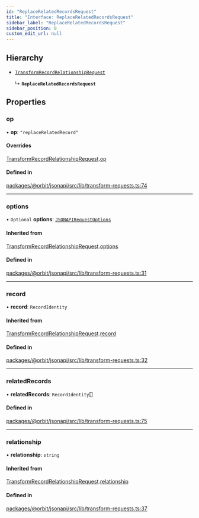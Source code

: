 ```yaml
---
id: "ReplaceRelatedRecordsRequest"
title: "Interface: ReplaceRelatedRecordsRequest"
sidebar_label: "ReplaceRelatedRecordsRequest"
sidebar_position: 0
custom_edit_url: null
---
```


## Hierarchy

- [`TransformRecordRelationshipRequest`](TransformRecordRelationshipRequest.md)

  ↳ **`ReplaceRelatedRecordsRequest`**

## Properties

### op

• **op**: ``"replaceRelatedRecord"``

#### Overrides

[TransformRecordRelationshipRequest](TransformRecordRelationshipRequest.md).[op](TransformRecordRelationshipRequest.md#op)

#### Defined in

[packages/@orbit/jsonapi/src/lib/transform-requests.ts:74](https://github.com/orbitjs/orbit/blob/6e0cbd41/packages/@orbit/jsonapi/src/lib/transform-requests.ts#L74)

___

### options

• `Optional` **options**: [`JSONAPIRequestOptions`](JSONAPIRequestOptions.md)

#### Inherited from

[TransformRecordRelationshipRequest](TransformRecordRelationshipRequest.md).[options](TransformRecordRelationshipRequest.md#options)

#### Defined in

[packages/@orbit/jsonapi/src/lib/transform-requests.ts:31](https://github.com/orbitjs/orbit/blob/6e0cbd41/packages/@orbit/jsonapi/src/lib/transform-requests.ts#L31)

___

### record

• **record**: `RecordIdentity`

#### Inherited from

[TransformRecordRelationshipRequest](TransformRecordRelationshipRequest.md).[record](TransformRecordRelationshipRequest.md#record)

#### Defined in

[packages/@orbit/jsonapi/src/lib/transform-requests.ts:32](https://github.com/orbitjs/orbit/blob/6e0cbd41/packages/@orbit/jsonapi/src/lib/transform-requests.ts#L32)

___

### relatedRecords

• **relatedRecords**: `RecordIdentity`[]

#### Defined in

[packages/@orbit/jsonapi/src/lib/transform-requests.ts:75](https://github.com/orbitjs/orbit/blob/6e0cbd41/packages/@orbit/jsonapi/src/lib/transform-requests.ts#L75)

___

### relationship

• **relationship**: `string`

#### Inherited from

[TransformRecordRelationshipRequest](TransformRecordRelationshipRequest.md).[relationship](TransformRecordRelationshipRequest.md#relationship)

#### Defined in

[packages/@orbit/jsonapi/src/lib/transform-requests.ts:37](https://github.com/orbitjs/orbit/blob/6e0cbd41/packages/@orbit/jsonapi/src/lib/transform-requests.ts#L37)
